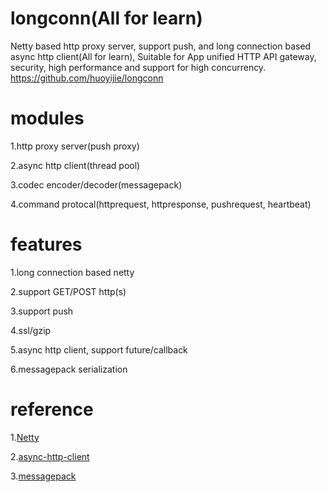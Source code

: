 # longconn(All for learn)
Netty based http proxy server, support push, and long connection based async http client(All for learn), 
Suitable for App unified HTTP API gateway, security, high performance and support for high concurrency.
https://github.com/huoyijie/longconn

# modules
1.http proxy server(push proxy)

2.async http client(thread pool)

3.codec encoder/decoder(messagepack)

4.command protocal(httprequest, httpresponse, pushrequest, heartbeat)

# features
1.long connection based netty

2.support GET/POST http(s)

3.support push

4.ssl/gzip

5.async http client, support future/callback

6.messagepack serialization

# reference
1.[Netty](https://github.com/netty/netty)

2.[async-http-client](https://github.com/AsyncHttpClient/async-http-client)

3.[messagepack](https://github.com/msgpack/msgpack-java)

